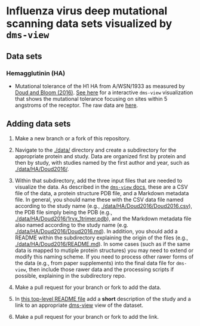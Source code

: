 # Influenza virus deep mutational scanning data sets visualized by `dms-view`

## Data sets

### Hemagglutinin (HA)

- Mutational tolerance of the H1 HA from A/WSN/1933 as measured by [Doud and Bloom (2016)](https://www.ncbi.nlm.nih.gov/pubmed/27271655).
  [See here](https://dms-view.github.io/?markdown-url=https%3A%2F%2Fraw.githubusercontent.com%2Fdms-view%2Finfluenza%2Fmaster%2Fdata%2FHA%2FDoud2016%2FDoud2016.md&data-url=https%3A%2F%2Fraw.githubusercontent.com%2Fdms-view%2Finfluenza%2Fmaster%2Fdata%2FHA%2FDoud2016%2FDoud2016.csv&condition=rescaled_measurements&site_metric=site_entropy_bits&mutation_metric=mut_preference&selected_sites=Y+98%2CG+134%2CV+135%2CT+136%2CV+137%2CS+138%2CS+145%2CW+153%2CT+155%2CH+183%2CP+185%2CS+186%2CE+190%2CL+194%2CD+225%2CQ+226%2CG+228&pdb-url=https%3A%2F%2Fraw.githubusercontent.com%2Fdms-view%2Finfluenza%2Fmaster%2Fdata%2FHA%2FDoud2016%2F1rvx_1trimer.pdb) for a interactive `dms-view` visualization that shows the mutational tolerance focusing on sites within 5 angstroms of the receptor.
  The raw data are [here](data/HA/Doud2016).


## Adding data sets

1. Make a new branch or a fork of this repository.

2. Navigate to the [./data/](data) directory and create a subdirectory for the appropriate protein and study.
   Data are organized first by protein and then by study, with studies named by the first author and year, such as [./data/HA/Doud2016/](data/HA/Doud2016).

3. Within that subdirectory, add the three input files that are needed to visualize the data.
   As described in the [`dms-view` docs](https://dms-view.github.io/docs/), these are a CSV file of the data, a protein structure PDB file, and a Markdown metadata file.
   In general, you should name these with the CSV data file named according to the study name (e.g., [./data/HA/Doud2016/Doud2016.csv](data/HA/Doud2016/Doud2016.csv)), the PDB file simply being the PDB (e.g., [./data/HA/Doud2016/1rvx_1trimer.pdb](./data/HA/Doud2016/1rvx_1trimer.pdb)), and the Markdown metadata file also named according to the study name (e.g. [./data/HA/Doud2016/Doud2016.md](data/HA/Doud2016/Doud2016.md)).
   In addition, you should add a README within the subdirectory explaining the origin of the files (e.g., [./data/HA/Doud2016/README.md](data/HA/Doud2016/README.md)).
   In some cases (such as if the same data is mapped to mutiple protein structures) you may need to extend or modify this naming scheme.
   If you need to process other rawer forms of the data (e.g., from paper supplements) into the final data file for `dms-view`, then include those rawer data and the processing scripts if possible, explaining in the subdirectory repo.

4. Make a pull request for your branch or fork to add the data.

5. In [this top-level README file](README.md) add a **short** description of the study and a link to an appropriate [dms-view](https://dms-view.github.io) view of the dataset.

6. Make a pull request for your branch or fork to add the link.
